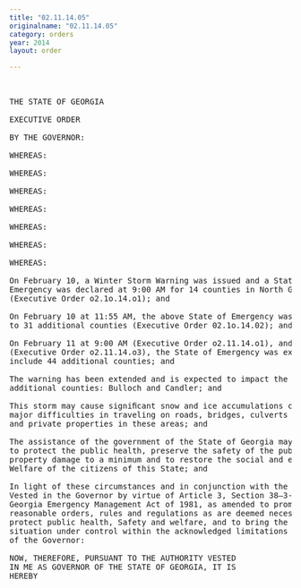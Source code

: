 ```yaml
---
title: "02.11.14.05"
originalname: "02.11.14.05"
category: orders
year: 2014
layout: order

---
```

<pre>
 

THE STATE OF GEORGIA

EXECUTIVE ORDER

BY THE GOVERNOR:

WHEREAS:

WHEREAS:

WHEREAS:

WHEREAS:

WHEREAS:

WHEREAS:

WHEREAS:

On February 10, a Winter Storm Warning was issued and a State of
Emergency was declared at 9:00 AM for 14 counties in North Georgia
(Executive Order o2.1o.14.o1); and

On February 10 at 11:55 AM, the above State of Emergency was extended
to 31 additional counties (Executive Order 02.1o.14.02); and

On February 11 at 9:00 AM (Executive Order o2.11.14.o1), and at 1:45 PM
(Executive Order o2.11.14.o3), the State of Emergency was extended to
include 44 additional counties; and

The warning has been extended and is expected to impact the following
additional counties: Bulloch and Candler; and

This storm may cause signiﬁcant snow and ice accumulations creating
major difficulties in traveling on roads, bridges, culverts and other public
and private properties in these areas; and

The assistance of the government of the State of Georgia may be necessary
to protect the public health, preserve the safety of the public, keep
property damage to a minimum and to restore the social and economic
Welfare of the citizens of this State; and

In light of these circumstances and in conjunction with the authority
Vested in the Governor by virtue of Article 3, Section 38—3-51, of the
Georgia Emergency Management Act of 1981, as amended to promulgate
reasonable orders, rules and regulations as are deemed necessary to
protect public health, Safety and welfare, and to bring the emergency
situation under control within the acknowledged limitations of the powers
of the Governor:

NOW, THEREFORE, PURSUANT TO THE AUTHORITY VESTED
IN ME AS GOVERNOR OF THE STATE OF GEORGIA, IT IS
HEREBY

</pre>

